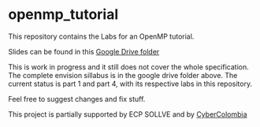 # openmp_tutorial

This repository contains the Labs for an OpenMP tutorial.

Slides can be found in this [Google Drive folder](https://drive.google.com/drive/u/0/folders/1_ef7_8HCRWWSYVeeCjtxzD7HARr19Ynf)

This is work in progress and it still does not cover the whole specification. The complete envision sillabus is in the google drive folder above. The current status is part 1 and part 4, with its respective labs in this repository. 

Feel free to suggest changes and fix stuff. 

This project is partially supported by ECP SOLLVE and by [CyberColombia](www.cybercolombia.org)
